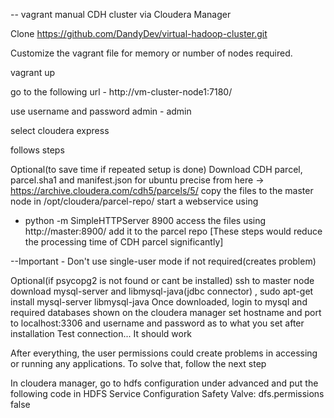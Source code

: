 -- vagrant manual CDH cluster via Cloudera Manager

Clone https://github.com/DandyDev/virtual-hadoop-cluster.git

Customize the vagrant file for memory or number of nodes required.

vagrant up

go to the following url -  http://vm-cluster-node1:7180/

use username and password admin - admin

select cloudera express 


follows steps

Optional(to save time if repeated setup is done)
  Download CDH parcel, parcel.sha1 and manifest.json for ubuntu precise from here -> https://archive.cloudera.com/cdh5/parcels/5/
  copy the files to the master node in /opt/cloudera/parcel-repo/
  start a webservice using
   - python -m SimpleHTTPServer 8900
  access the files using http://master:8900/ add it to the parcel repo
  [These steps would reduce the processing time of CDH parcel significantly]

--Important - Don't use single-user mode if not required(creates problem)

Optional(if psycopg2 is not found or cant be installed)
  ssh to master node
  download mysql-server and libmysql-java(jdbc connector)
,  sudo apt-get install mysql-server libmysql-java
  Once downloaded, login to mysql and required databases shown on the cloudera manager
  set hostname and port to localhost:3306 and username and password as to what you set after installation
  Test connection... It should work
 

After everything, the user permissions could create problems in accessing or running any applications. To solve that, follow the next step

In cloudera manager, go to hdfs configuration under advanced and put the following code in HDFS Service Configuration Safety Valve:
<property>
<name>dfs.permissions</name>
<value>false</value>
</property>
